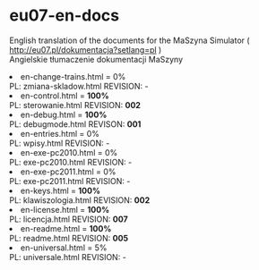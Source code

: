 # eu07-en-docs
English translation of the documents for the MaSzyna Simulator ( http://eu07.pl/dokumentacja?setlang=pl ) 
<br>
Angielskie tłumaczenie dokumentacji MaSzyny 

<li> en-change-trains.html  = 0%
<br> PL: zmiana-skladow.html    REVISION: -
<br>
<li> en-control.html = <b>100%</b>
<br> PL: sterowanie.html        REVISION: <b>002</b>
<br>
<li> en-debug.html = <b>100%</b> 
<br> PL: debugmode.html         REVISON: <b>001</b>
<br>
<li> en-entries.html = 0% 
<br> PL: wpisy.html             REVISION: -
<br>
<li> en-exe-pc2010.html = 0% 
<br> PL: exe-pc2010.html        REVISION: -
<br>
<li> en-exe-pc2011.html = 0% 
<br> PL: exe-pc2011.html        REVISION: -
<br>
<li> en-keys.html = <b>100%</b>
<br> PL: klawiszologia.html     REVISION: <b>002</b>
<br>
<li> en-license.html = <b>100%</b> 
<br> PL: licencja.html          REVISION: <b>007</b>
<br>
<li> en-readme.html = <b>100%</b>
<br> PL: readme.html            REVISION: <b>005</b>
<br>
<li> en-universal.html = 5% 
<br> PL: universale.html        REVISION: -
